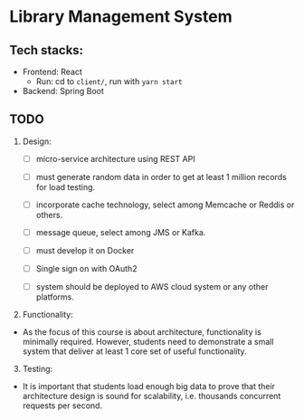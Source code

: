 # Library Management System

## Tech stacks:

- Frontend: React
	- Run: cd to `client/`, run with `yarn start`
- Backend: Spring Boot

## TODO

1. Design:

	- [ ] micro-service architecture using REST API

	- [ ] must generate random data in order to get at least 1 million records for load testing.

	- [ ] incorporate cache technology, select among Memcache or Reddis or others.

	- [ ] message queue, select among JMS or Kafka.

	- [ ] must develop it on Docker

	- [ ] Single sign on with OAuth2

	- [ ] system should be deployed to AWS cloud system or any other platforms. 

2. Functionality:

- As the focus of this course is about architecture, functionality is minimally required. However, students need to demonstrate a small system that deliver at least 1 core set of useful functionality.

3. Testing:

- It is important that students load enough big data to prove that their architecture design is sound for scalability, i.e. thousands concurrent requests per second.

